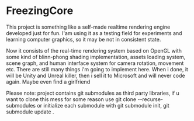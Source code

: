 # FreezingCore

This project is something like a self-made realtime rendering engine developed just for fun. 
I'am using it as a testing field for experiments and learning computer graphics, so it may be not in consistent state.

Now it consists of the real-time rendering system based on OpenGL with some kind of blinn-phong shading implementation, assets loading system, scene graph, and human interface system for camera rotation, movement etc.
There are still many things i'm going to implement here. When i done, it will be Unity and Unreal killer, then i sell it to Microsoft and will never code again. Maybe even find a girlfriend

Please note: project contains git submodules as third party libraries, if u want to clone this mess for some reason use git clone --recurse-submodules or initialize each submodule with git submodule init, git submodule update .
